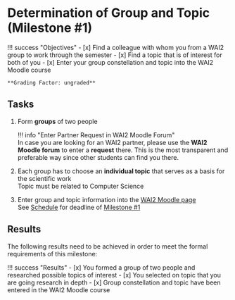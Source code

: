 # Determination of Group and Topic (Milestone #1)

!!! success "Objectives"
    - [x] Find a colleague with whom you from a WAI2 group to work through the semester
    - [x] Find a topic that is of interest for both of you
    - [x] Enter your group constellation and topic into the WAI2 Moodle course

    **Grading Factor: ungraded**


## Tasks

1. Form **groups** of two people
     
    !!! info "Enter Partner Request in WAI2 Moodle Forum"        
        In case you are looking for an WAI2 partner, please use the **WAI2 Moodle forum** to enter a **request** there. This is the most transparent and preferable way since other students can find you there. 

2. Each group has to choose an **individual topic** that serves as a basis for the scientific work  
    Topic must be related to Computer Science
3. Enter group and topic information into the [WAI2 Moodle page](https://lernen.h-da.de/course/view.php?id=8565)  
    See [Schedule](schedule.md) for deadline of [Milestone #1](milestone1.md)




## Results

The following results need to be achieved in order to meet the formal requirements of this milestone:

!!! success "Results"
    - [x] You formed a group of two people and researched possible topics of interest
    - [x] You selected on topic that you are going research in depth
    - [x] Group constellation and topic have been entered in the WAI2 Moodle course